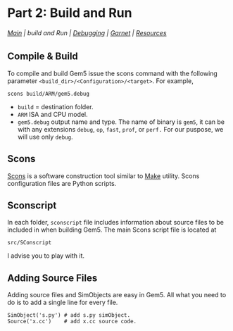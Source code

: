 # Part 2: Build and Run
###### [Main](index) | build and Run | [Debugging](part3) | [Garnet](part4) | [Resources](part5)
## Compile & Build
To compile and build Gem5 issue the scons command with the following parameter `<build_dir>/<Configuration>/<target>`. For example, 
```
scons build/ARM/gem5.debug
```
* `build` = destination folder.
* `ARM` ISA and CPU model.  
* `gem5.debug` output name and type. The name of binary is `gem5`, it can be with any extensions `debug`, `op`, `fast`, `prof`, or `perf.` For our puspose, we will use only `debug`.

## Scons
[Scons](http://www.scons.org) is a software construction tool similar to [Make](https://en.wikipedia.org/wiki/Make_(software)) utility. Scons configuration files are Python scripts. 

## Sconscript
In each folder, `sconscript` file includes information about source files to be included in when building Gem5. The main Scons script file is located at 
```
src/SConscript
```
I advise you to play with it. 
## Adding Source Files
Adding source files and SimObjects are easy in Gem5. All what you need to do is to add a single line for every file. 
```
SimObject('s.py') # add s.py simObject.
Source('x.cc')    # add x.cc source code. 
```

 









